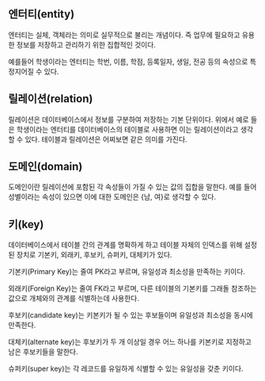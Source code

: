 ## 엔터티(entity)

엔터티는 실체, 객체라는 의미로 실무적으로 불리는 개념이다. 즉 업무에 필요하고 유용한 정보를 저장하고 관리하기 위한 집합적인 것이다.

예를들어 학생이라는 엔터티는 학번, 이름, 학점, 등록일자, 생일, 전공 등의 속성으로 특정지어질 수 있다.

## 릴레이션(relation)

릴레이션은 데이터베이스에서 정보를 구분하여 저장하는 기본 단위이다. 위에서 예로 들은 학생이라는 엔터티를 데이터베이스의 테이블로 사용하면 이는 릴레이션이라고 생각할 수 있다. 테이블과 릴레이션은 어찌보면 같은 의미를 가진다.

## 도메인(domain)

도메인이란 릴레이션에 포함된 각 속성들이 가질 수 있는 값의 집합을 말한다. 예를 들어 성별이라는 속성이 있으면 이에 대한 도메인은 {남, 여}로 생각할 수 있다.

## 키(key)

데이터베이스에서 테이블 간의 관계를 명확하게 하고 테이블 자체의 인덱스를 위해 설정된 장치로 기본키, 외래키, 후보키, 슈퍼키, 대체키가 있다.

기본키(Primary Key)는 줄여 PK라고 부르며, 유일성과 최소성을 만족하는 키이다.

외래키(Foreign Key)는 줄여 FK라고 부르며, 다른 테이블의 기본키를 그래돌 참조하는 값으로 개체와의 관계를 식별하는데 사용한다.

후보키(candidate key)는 키본키가 될 수 있는 후보들이며 유일성과 최소성을 동시에 만족한다.

대체키(alternate key)는 후보키가 두 개 이상일 경우 어느 하나를 키본키로 지정하고 남은 후보키들을 말한다.

슈퍼키(super key)는 각 레코드를 유일하게 식별할 수 있는 유일성을 갖춘 키이다.
